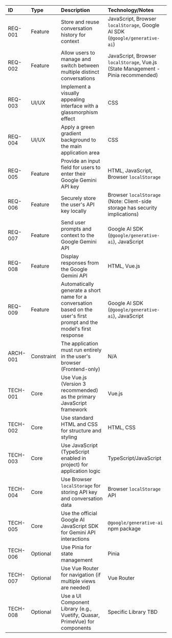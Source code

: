 | ID       | Type       | Description                                                                 | Technology/Notes                                                                  |
| :------- | :--------- | :-------------------------------------------------------------------------- | :-------------------------------------------------------------------------------- |
| REQ-001  | Feature    | Store and reuse conversation history for context                            | JavaScript, Browser `localStorage`, Google AI SDK (`@google/generative-ai`)       |
| REQ-002  | Feature    | Allow users to manage and switch between multiple distinct conversations    | JavaScript, Browser `localStorage`, Vue.js (State Management - Pinia recommended) |
| REQ-003  | UI/UX      | Implement a visually appealing interface with a glassmorphism effect        | CSS                                                                               |
| REQ-004  | UI/UX      | Apply a green gradient background to the main application area              | CSS                                                                               |
| REQ-005  | Feature    | Provide an input field for users to enter their Google Gemini API key       | HTML, JavaScript, Browser `localStorage`                                          |
| REQ-006  | Feature    | Securely store the user's API key locally                                   | Browser `localStorage` (Note: Client-side storage has security implications)      |
| REQ-007  | Feature    | Send user prompts and context to the Google Gemini API                      | Google AI SDK (`@google/generative-ai`), JavaScript                               |
| REQ-008  | Feature    | Display responses from the Google Gemini API                                | HTML, Vue.js                                                                      |
| REQ-009  | Feature    | Automatically generate a short name for a conversation based on the user's first prompt and the model's first response | Google AI SDK (`@google/generative-ai`), JavaScript                               |
| ARCH-001 | Constraint | The application must run entirely in the user's browser (Frontend-only)     | N/A                                                                               |
| TECH-001 | Core       | Use Vue.js (Version 3 recommended) as the primary JavaScript framework      | Vue.js                                                                            |
| TECH-002 | Core       | Use standard HTML and CSS for structure and styling                         | HTML, CSS                                                                         |
| TECH-003 | Core       | Use JavaScript (TypeScript enabled in project) for application logic        | TypeScript/JavaScript                                                             |
| TECH-004 | Core       | Use Browser `localStorage` for storing API key and conversation data        | Browser `localStorage` API                                                        |
| TECH-005 | Core       | Use the official Google AI JavaScript SDK for Gemini API interactions       | `@google/generative-ai` npm package                                               |
| TECH-006 | Optional   | Use Pinia for state management                                              | Pinia                                                                             |
| TECH-007 | Optional   | Use Vue Router for navigation (if multiple views are needed)                | Vue Router                                                                        |
| TECH-008 | Optional   | Use a UI Component Library (e.g., Vuetify, Quasar, PrimeVue) for components | Specific Library TBD                                                              |
